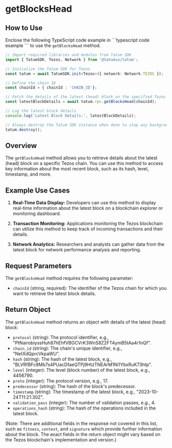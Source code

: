 # getBlocksHead

## How to Use

Enclose the following TypeScript code example in \```typescript code example \``` to use the `getBlocksHead` method.

```typescript
// Import required libraries and modules from Tatum SDK
import { TatumSDK, Tezos, Network } from '@tatumio/tatum';

// Initialize the Tatum SDK for Tezos
const tatum = await TatumSDK.init<Tezos>({ network: Network.TEZOS });

// Define the chain ID 
const chainId = { chainId : 'CHAIN_ID'};

// Fetch the details of the latest (head) block on the specified Tezos chain
const latestBlockDetails = await tatum.rpc.getBlocksHead(chainId);

// Log the latest block details
console.log('Latest Block Details:', latestBlockDetails);

// Always destroy the Tatum SDK instance when done to stop any background processes
tatum.destroy();
```

## Overview

The `getBlocksHead` method allows you to retrieve details about the latest (head) block on a specific Tezos chain. You can use this method to access key information about the most recent block, such as its hash, level, timestamp, and more.

## Example Use Cases

1. **Real-Time Data Display:**
   Developers can use this method to display real-time information about the latest block on a blockchain explorer or monitoring dashboard.

2. **Transaction Monitoring:**
   Applications monitoring the Tezos blockchain can utilize this method to keep track of incoming transactions and their details.

3. **Network Analytics:**
   Researchers and analysts can gather data from the latest block for network performance analysis and reporting.

## Request Parameters

The `getBlocksHead` method requires the following parameter:

- `chainId` (string, required):
  The identifier of the Tezos chain for which you want to retrieve the latest block details.

## Return Object

The `getBlocksHead` method returns an object with details of the latest (head) block:

- `protocol` (string): The protocol identifier, e.g., "PtNairobiyssHuh87hEhfVBGCVrK3WnS8Z2FT4ymB5tAa4r1nQf".
- `chain_id` (string): The chain's unique identifier, e.g., "NetXdQprcVkpaWU".
- `hash` (string): The hash of the latest block, e.g., "BLVRfBFc8Mb7s4PUacDfaeQTPj9HtzTNEArM1Ni1YbxRuK73htp".
- `level` (integer): The level (block number) of the latest block, e.g., 4456790.
- `proto` (integer): The protocol version, e.g., 17.
- `predecessor` (string): The hash of the block's predecessor.
- `timestamp` (string): The timestamp of the latest block, e.g., "2023-10-24T11:21:30Z".
- `validation_pass` (integer): The number of validation passes, e.g., 4.
- `operations_hash` (string): The hash of the operations included in the latest block.

(Note: There are additional fields in the response not covered in this list, such as `fitness`, `context`, and `signature` which provide further information about the block. The exact fields in the return object might vary based on the Tezos blockchain's implementation and version.)